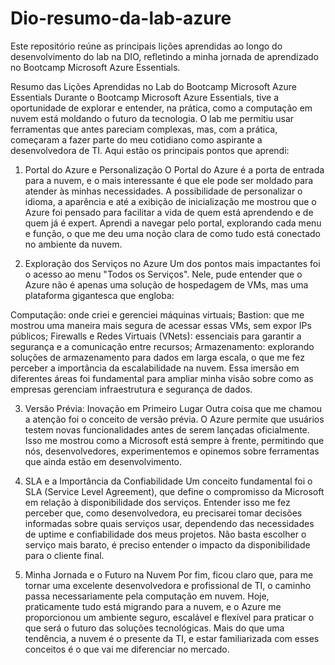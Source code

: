 # Dio-resumo-da-lab-azure
Este repositório reúne as principais lições aprendidas ao longo do desenvolvimento do lab na DIO, refletindo a minha jornada de aprendizado no Bootcamp Microsoft Azure Essentials.

Resumo das Lições Aprendidas no Lab do Bootcamp Microsoft Azure Essentials
Durante o Bootcamp Microsoft Azure Essentials, tive a oportunidade de explorar e entender, na prática, como a computação em nuvem está moldando o futuro da tecnologia. O lab me permitiu usar ferramentas que antes pareciam complexas, mas, com a prática, começaram a fazer parte do meu cotidiano como aspirante a desenvolvedora de TI. Aqui estão os principais pontos que aprendi:

1. Portal do Azure e Personalização
O Portal do Azure é a porta de entrada para a nuvem, e o mais interessante é que ele pode ser moldado para atender às minhas necessidades. A possibilidade de personalizar o idioma, a aparência e até a exibição de inicialização me mostrou que o Azure foi pensado para facilitar a vida de quem está aprendendo e de quem já é expert. Aprendi a navegar pelo portal, explorando cada menu e função, o que me deu uma noção clara de como tudo está conectado no ambiente da nuvem.

2. Exploração dos Serviços no Azure
Um dos pontos mais impactantes foi o acesso ao menu "Todos os Serviços". Nele, pude entender que o Azure não é apenas uma solução de hospedagem de VMs, mas uma plataforma gigantesca que engloba:

Computação: onde criei e gerenciei máquinas virtuais;
Bastion: que me mostrou uma maneira mais segura de acessar essas VMs, sem expor IPs públicos;
Firewalls e Redes Virtuais (VNets): essenciais para garantir a segurança e a comunicação entre recursos;
Armazenamento: explorando soluções de armazenamento para dados em larga escala, o que me fez perceber a importância da escalabilidade na nuvem.
Essa imersão em diferentes áreas foi fundamental para ampliar minha visão sobre como as empresas gerenciam infraestrutura e segurança de dados.

3. Versão Prévia: Inovação em Primeiro Lugar
Outra coisa que me chamou a atenção foi o conceito de versão prévia. O Azure permite que usuários testem novas funcionalidades antes de serem lançadas oficialmente. Isso me mostrou como a Microsoft está sempre à frente, permitindo que nós, desenvolvedores, experimentemos e opinemos sobre ferramentas que ainda estão em desenvolvimento.

4. SLA e a Importância da Confiabilidade
Um conceito fundamental foi o SLA (Service Level Agreement), que define o compromisso da Microsoft em relação à disponibilidade dos serviços. Entender isso me fez perceber que, como desenvolvedora, eu precisarei tomar decisões informadas sobre quais serviços usar, dependendo das necessidades de uptime e confiabilidade dos meus projetos. Não basta escolher o serviço mais barato, é preciso entender o impacto da disponibilidade para o cliente final.

5. Minha Jornada e o Futuro na Nuvem
Por fim, ficou claro que, para me tornar uma excelente desenvolvedora e profissional de TI, o caminho passa necessariamente pela computação em nuvem. Hoje, praticamente tudo está migrando para a nuvem, e o Azure me proporcionou um ambiente seguro, escalável e flexível para praticar o que será o futuro das soluções tecnológicas. Mais do que uma tendência, a nuvem é o presente da TI, e estar familiarizada com esses conceitos é o que vai me diferenciar no mercado.

